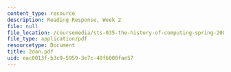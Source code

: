```yaml
---
content_type: resource
description: Reading Response, Week 2
file: null
file_location: /coursemedia/sts-035-the-history-of-computing-spring-2004/eac0013fb3c959593e7c48f6000fae57_2dan.pdf
file_type: application/pdf
resourcetype: Document
title: 2dan.pdf
uid: eac0013f-b3c9-5959-3e7c-48f6000fae57
---
```

